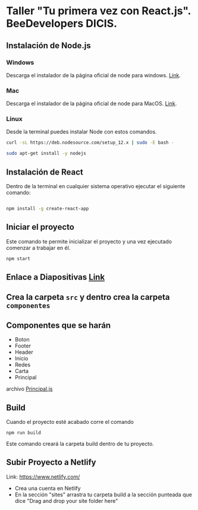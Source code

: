 # Taller "Tu primera vez con React.js". BeeDevelopers DICIS.

## Instalación de Node.js

### Windows
Descarga el instalador de la página oficial de node para windows. [Link](https://nodejs.org/es/).

### Mac

Descarga el instalador de la página oficial de node para MacOS. [Link](https://nodejs.org/es/).

### Linux

Desde la terminal puedes instalar Node con estos comandos.

```bash
curl -sL https://deb.nodesource.com/setup_12.x | sudo -E bash -

sudo apt-get install -y nodejs
```

## Instalación de React

Dentro de la terminal en cualquier sistema operativo ejecutar el siguiente comando:

```bash

npm install -g create-react-app

```

## Iniciar el proyecto

Este comando te permite inicializar el proyecto y una vez ejecutado comenzar a trabajar en él.

```bash
npm start
```

## Enlace a Diapositivas [Link](https://docs.google.com/presentation/d/1Kw2Mv7kI-pYNRUQ-O5p8Y5XBBX-5MPiCZ-AeKIKDjV4/edit?usp=sharing)

## Crea la carpeta `src` y dentro crea la carpeta `componentes`

## Componentes que se harán
- Boton
- Footer
- Header
- Inicio
- Redes
- Carta
- Principal

archivo [Principal.js](https://github.com/DiegoRosas12/taller-react/blob/master/app/src/components/Principal.js)

## Build
Cuando el proyecto esté acabado corre el comando

`npm run build`

Este comando creará la carpeta build dentro de tu proyecto. 

## Subir Proyecto a Netlify
Link: https://www.netlify.com/

- Crea una cuenta en Netlify
- En la sección "sites" arrastra tu carpeta build a la sección punteada que dice "Drag and drop your site folder here"